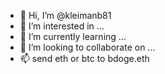 - 👋 Hi, I’m @kleimanb81
- 👀 I’m interested in ...
- 🌱 I’m currently learning ...
- 💞️ I’m looking to collaborate on ...
- 📫 send eth or btc to bdoge.eth

<!---
kleimanb81/kleimanb81 is a ✨ special ✨ repository because its `README.md` (this file) appears on your GitHub profile.
You can click the Preview link to take a look at your changes.
--->
